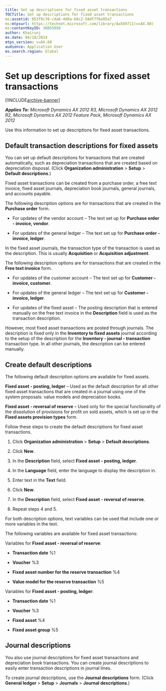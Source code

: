 ```yaml
---
title: Set up descriptions for fixed asset transactions
TOCTitle: Set up descriptions for fixed asset transactions
ms:assetid: 053f9c70-cda6-4d8a-b9c2-58df7f6a95a7
ms:mtpsurl: https://technet.microsoft.com/library/Aa569711(v=AX.60)
ms:contentKeyID: 36055950
author: Khairunj
ms.date: 04/18/2014
mtps_version: v=AX.60
audience: Application User
ms.search.region: Global
---
```


# Set up descriptions for fixed asset transactions 


[!INCLUDE[archive-banner](includes/archive-banner.md)]


_**Applies To:** Microsoft Dynamics AX 2012 R3, Microsoft Dynamics AX 2012 R2, Microsoft Dynamics AX 2012 Feature Pack, Microsoft Dynamics AX 2012_

Use this information to set up descriptions for fixed asset transactions.

## Default transaction descriptions for fixed assets

You can set up default descriptions for transactions that are created automatically, such as depreciation transactions that are created based on depreciation disposal. (Click **Organization administration** \> **Setup** \> **Default descriptions**.)

Fixed asset transactions can be created from a purchase order, a free text invoice, fixed asset journals, depreciation book journals, general journals, and accounts payable.

The following description options are for transactions that are created in the **Purchase order** form.

  - For updates of the vendor account – The text set up for **Purchase order - invoice, vendor**.

  - For updates of the general ledger – The text set up for **Purchase order - invoice, ledger**.

In the fixed asset journals, the transaction type of the transaction is used as the description. This is usually **Acquisition** or **Acquisition adjustment**.

The following description options are for transactions that are created in the **Free text invoice** form.

  - For updates of the customer account – The text set up for **Customer - invoice, customer**.

  - For updates of the general ledger – The text set up for **Customer - invoice, ledger**.

  - For updates of the fixed asset – The posting description that is entered manually on the free text invoice in the **Description** field is used as the transaction description.

However, most fixed asset transactions are posted through journals. The description is fixed only in the **Inventory to fixed assets** journal according to the setup of the description for the **Inventory - journal - transaction** transaction type. In all other journals, the description can be entered manually.

## Create default descriptions

The following default description options are available for fixed assets.

**Fixed asset - posting, ledger** – Used as the default description for all other fixed asset transactions that are created in a journal using one of the system proposals: value models and depreciation books.

**Fixed asset - reversal of reserve** – Used only for the special functionality of the dissolution of provisions for profit on sold assets, which is set up in the **Fixed assets provision types** form.

Follow these steps to create the default descriptions for fixed asset transactions.

1.  Click **Organization administration** \> **Setup** \> **Default descriptions**.

2.  Click **New**.

3.  In the **Description** field, select **Fixed asset - posting, ledger**.

4.  In the **Language** field, enter the language to display the description in.

5.  Enter text in the **Text** field.

6.  Click **New**.

7.  In the **Description** field, select **Fixed asset - reversal of reserve**.

8.  Repeat steps 4 and 5.

For both description options, text variables can be used that include one or more variables in the text.

The following variables are available for fixed asset transactions:

Variables for **Fixed asset - reversal of reserve**:

  - **Transaction date** %1

  - **Voucher** %3

  - **Fixed asset number for the reserve transaction** %4

  - **Value model for the reserve transaction** %5

Variables for **Fixed asset - posting, ledger**:

  - **Transaction date** %1

  - **Voucher** %3

  - **Fixed asset** %4

  - **Fixed asset group** %5

## Journal descriptions

You also use journal descriptions for fixed asset transactions and depreciation book transactions. You can create journal descriptions to easily enter transaction descriptions in journal lines.

To create journal descriptions, use the **Journal descriptions** form. (Click **General ledger** \> **Setup** \> **Journals** \> **Journal descriptions**.)

  


